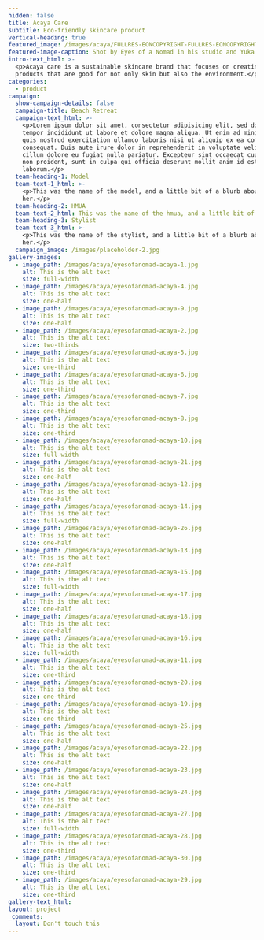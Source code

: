 ```yaml
---
hidden: false
title: Acaya Care
subtitle: Eco-friendly skincare product
vertical-heading: true
featured_image: /images/acaya/FULLRES-EONCOPYRIGHT-FULLRES-EONCOPYRIGHT-Acaya-Care0337.jpg
featured-image-caption: Shot by Eyes of a Nomad in his studio and Yuka Villa for the campaign shoot
intro-text_html: >-
  <p>Acaya care is a sustainable skincare brand that focuses on creating
  products that are good for not only skin but also the environment.</p>
categories:
  - product
campaign:
  show-campaign-details: false
  campaign-title: Beach Retreat
  campaign-text_html: >-
    <p>Lorem ipsum dolor sit amet, consectetur adipisicing elit, sed do eiusmod
    tempor incididunt ut labore et dolore magna aliqua. Ut enim ad minim veniam,
    quis nostrud exercitation ullamco laboris nisi ut aliquip ex ea commodo
    consequat. Duis aute irure dolor in reprehenderit in voluptate velit esse
    cillum dolore eu fugiat nulla pariatur. Excepteur sint occaecat cupidatat
    non proident, sunt in culpa qui officia deserunt mollit anim id est
    laborum.</p>
  team-heading-1: Model
  team-text-1_html: >-
    <p>This was the name of the model, and a little bit of a blurb about
    her.</p>
  team-heading-2: HMUA
  team-text-2_html: This was the name of the hmua, and a little bit of a blurb about her.
  team-heading-3: Stylist
  team-text-3_html: >-
    <p>This was the name of the stylist, and a little bit of a blurb about
    her.</p>
  campaign_image: /images/placeholder-2.jpg
gallery-images:
  - image_path: /images/acaya/eyesofanomad-acaya-1.jpg
    alt: This is the alt text
    size: full-width
  - image_path: /images/acaya/eyesofanomad-acaya-4.jpg
    alt: This is the alt text
    size: one-half
  - image_path: /images/acaya/eyesofanomad-acaya-9.jpg
    alt: This is the alt text
    size: one-half
  - image_path: /images/acaya/eyesofanomad-acaya-2.jpg
    alt: This is the alt text
    size: two-thirds
  - image_path: /images/acaya/eyesofanomad-acaya-5.jpg
    alt: This is the alt text
    size: one-third
  - image_path: /images/acaya/eyesofanomad-acaya-6.jpg
    alt: This is the alt text
    size: one-third
  - image_path: /images/acaya/eyesofanomad-acaya-7.jpg
    alt: This is the alt text
    size: one-third
  - image_path: /images/acaya/eyesofanomad-acaya-8.jpg
    alt: This is the alt text
    size: one-third
  - image_path: /images/acaya/eyesofanomad-acaya-10.jpg
    alt: This is the alt text
    size: full-width
  - image_path: /images/acaya/eyesofanomad-acaya-21.jpg
    alt: This is the alt text
    size: one-half
  - image_path: /images/acaya/eyesofanomad-acaya-12.jpg
    alt: This is the alt text
    size: one-half
  - image_path: /images/acaya/eyesofanomad-acaya-14.jpg
    alt: This is the alt text
    size: full-width
  - image_path: /images/acaya/eyesofanomad-acaya-26.jpg
    alt: This is the alt text
    size: one-half
  - image_path: /images/acaya/eyesofanomad-acaya-13.jpg
    alt: This is the alt text
    size: one-half
  - image_path: /images/acaya/eyesofanomad-acaya-15.jpg
    alt: This is the alt text
    size: full-width
  - image_path: /images/acaya/eyesofanomad-acaya-17.jpg
    alt: This is the alt text
    size: one-half
  - image_path: /images/acaya/eyesofanomad-acaya-18.jpg
    alt: This is the alt text
    size: one-half
  - image_path: /images/acaya/eyesofanomad-acaya-16.jpg
    alt: This is the alt text
    size: full-width
  - image_path: /images/acaya/eyesofanomad-acaya-11.jpg
    alt: This is the alt text
    size: one-third
  - image_path: /images/acaya/eyesofanomad-acaya-20.jpg
    alt: This is the alt text
    size: one-third
  - image_path: /images/acaya/eyesofanomad-acaya-19.jpg
    alt: This is the alt text
    size: one-third
  - image_path: /images/acaya/eyesofanomad-acaya-25.jpg
    alt: This is the alt text
    size: one-half
  - image_path: /images/acaya/eyesofanomad-acaya-22.jpg
    alt: This is the alt text
    size: one-half
  - image_path: /images/acaya/eyesofanomad-acaya-23.jpg
    alt: This is the alt text
    size: one-half
  - image_path: /images/acaya/eyesofanomad-acaya-24.jpg
    alt: This is the alt text
    size: one-half
  - image_path: /images/acaya/eyesofanomad-acaya-27.jpg
    alt: This is the alt text
    size: full-width
  - image_path: /images/acaya/eyesofanomad-acaya-28.jpg
    alt: This is the alt text
    size: one-third
  - image_path: /images/acaya/eyesofanomad-acaya-30.jpg
    alt: This is the alt text
    size: one-third
  - image_path: /images/acaya/eyesofanomad-acaya-29.jpg
    alt: This is the alt text
    size: one-third
gallery-text_html:
layout: project
_comments:
  layout: Don't touch this
---
```


